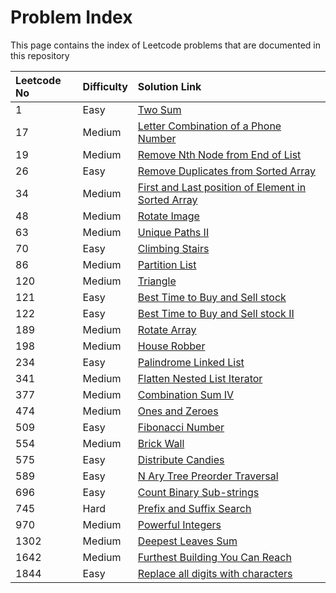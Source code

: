 # Problem Index

This page contains the index of Leetcode problems that are documented in this repository

| **Leetcode No** | **Difficulty** | **Solution Link** |
| :--- | :--- | :--- |
| 1 | Easy | [Two Sum](leetcode-easy/leetcode-1-two-sum.md) |
| 17 | Medium | [Letter Combination of a Phone Number](leetcode-medium/leetcode-17-letter-combinations-of-a-phone-number.md) |
| 19 | Medium | [Remove Nth Node from End of List](leetcode-medium/leetcode-19-remove-nth-node-from-end-of-list.md) |
| 26 | Easy | [Remove Duplicates from Sorted Array](leetcode-easy/leetcode-26-remove-duplicates-from-sorted-array.md) |
| 34 | Medium | [First and Last position of Element in Sorted Array](leetcode-medium/leetcode-34-find-first-and-last-position-of-element-in-sorted-array.md) |
| 48 | Medium | [Rotate Image](leetcode-medium/leetcode-48-rotate-image.md) |
| 63 | Medium | [Unique Paths II](leetcode-medium/leetcode-63-unique-paths-ii.md) |
| 70 | Easy | [Climbing Stairs](leetcode-easy/leetcode-70-climbing-stairs.md) |
| 86 | Medium | [Partition List](leetcode-medium/leetcode-86-partition-list.md) |
| 120 | Medium | [Triangle](leetcode-medium/leetcode-120-triangle.md) |
| 121 | Easy | [Best Time to Buy and Sell stock](leetcode-easy/leetcode-121-best-time-to-buy-and-sell-stock.md) |
| 122 | Easy | [Best Time to Buy and Sell stock II](leetcode-easy/leetcode-122-best-time-to-buy-and-sell-stock-ii.md) |
| 189 | Medium | [Rotate Array](leetcode-medium/leetcode-189-rotate-array.md) |
| 198 | Medium | [House Robber](leetcode-medium/leetcode-198-house-robber.md) |
| 234 | Easy | [Palindrome Linked List](leetcode-easy/leetcode-234-palindrome-linked-list.md) |
| 341 | Medium | [Flatten Nested List Iterator](leetcode-medium/leetcode-341-flatten-nested-list-iterator.md) |
| 377 | Medium | [Combination Sum IV](leetcode-medium/leetcode-377-combination-sum-iv.md) |
| 474 | Medium | [Ones and Zeroes](leetcode-medium/leetcode-474-ones-and-zeroes.md) |
| 509 | Easy | [Fibonacci Number](leetcode-easy/leetcode-509-fibonacci-number.md) |
| 554 | Medium | [Brick Wall](leetcode-medium/leetcode-554-brick-wall.md) |
| 575 | Easy | [Distribute Candies](leetcode-easy/leetcode-575-distribute-candies.md) |
| 589 | Easy | [N Ary Tree Preorder Traversal](leetcode-easy/leetcode-589-n-ary-tree-preorder-traversal.md) |
| 696 | Easy | [Count Binary Sub-strings](leetcode-easy/leetcode-696-count-binary-sub-strings.md) |
| 745 | Hard | [Prefix and Suffix Search](leetcode-hard/leetcode-745-prefix-and-suffix-search.md) |
| 970 | Medium | [Powerful Integers](leetcode-medium/leetcode-970-powerful-integers.md) |
| 1302 | Medium | [Deepest Leaves Sum ](leetcode-medium/leetcode-1302-deepest-leaves-sum.md) |
| 1642 | Medium | [Furthest Building You Can Reach](leetcode-medium/leetcode-1642-furthest-building-you-can-reach.md) |
| 1844 | Easy | [Replace all digits with characters](leetcode-easy/leetcode-1844-replace-all-digits-with-characters.md) |





